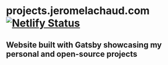 # projects.jeromelachaud.com [![Netlify Status](https://api.netlify.com/api/v1/badges/d6709891-39b3-42a5-b64f-e86060148a26/deploy-status)](https://app.netlify.com/sites/sleepy-curran-8c5fcd/deploys)


## Website built with Gatsby showcasing my personal and open-source projects
